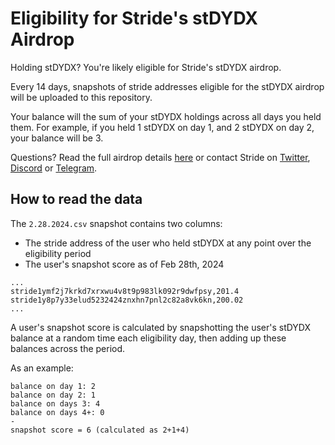 # Eligibility for Stride's stDYDX Airdrop
Holding stDYDX? You're likely eligible for Stride's stDYDX airdrop.

Every 14 days, snapshots of stride addresses eligible for the stDYDX airdrop will be uploaded to this repository.

Your balance will the sum of your stDYDX holdings across all days you held them. For example, if you held 1 stDYDX on day 1, and 2 stDYDX on day 2, your balance will be 3.

Questions? Read the full airdrop details [here](https://www.stride.zone/blog/airdrop-to-stdydx-holders) or contact Stride on [Twitter](https://twitter.com/stride_zone), [Discord](https://discord.com/invite/stride-zone) or [Telegram](https://t.me/stridezone_official).

## How to read the data

The `2.28.2024.csv` snapshot contains two columns:
- The stride address of the user who held stDYDX at any point over the eligibility period
- The user's snapshot score as of Feb 28th, 2024
```
...
stride1ymf2j7krkd7xrxwu4v8t9p983lk092r9dwfpsy,201.4
stride1y8p7y33elud5232424znxhn7pnl2c82a8vk6kn,200.02
...
```

A user's snapshot score is calculated by snapshotting the user's stDYDX balance at a random time each eligibility day, then adding up these balances across the period. 

As an example:
```
balance on day 1: 2
balance on day 2: 1
balance on days 3: 4
balance on days 4+: 0
-
snapshot score = 6 (calculated as 2+1+4)
```